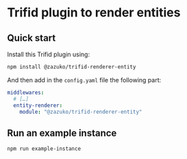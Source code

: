# Trifid plugin to render entities

## Quick start

Install this Trifid plugin using:

```sh
npm install @zazuko/trifid-renderer-entity
```

And then add in the `config.yaml` file the following part:

```yaml
middlewares:
  # […]
  entity-renderer:
    module: "@zazuko/trifid-renderer-entity"
```

## Run an example instance

```sh
npm run example-instance
```
